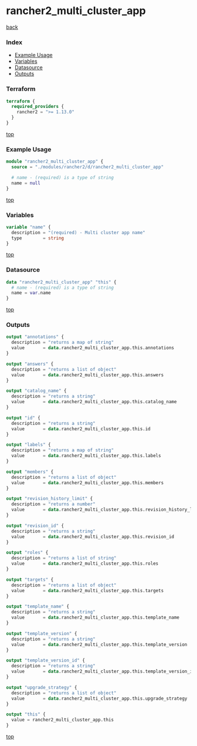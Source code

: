 # rancher2_multi_cluster_app

[back](../rancher2.md)

### Index

- [Example Usage](#example-usage)
- [Variables](#variables)
- [Datasource](#datasource)
- [Outputs](#outputs)

### Terraform

```terraform
terraform {
  required_providers {
    rancher2 = ">= 1.13.0"
  }
}
```

[top](#index)

### Example Usage

```terraform
module "rancher2_multi_cluster_app" {
  source = "./modules/rancher2/d/rancher2_multi_cluster_app"

  # name - (required) is a type of string
  name = null
}
```

[top](#index)

### Variables

```terraform
variable "name" {
  description = "(required) - Multi cluster app name"
  type        = string
}
```

[top](#index)

### Datasource

```terraform
data "rancher2_multi_cluster_app" "this" {
  # name - (required) is a type of string
  name = var.name
}
```

[top](#index)

### Outputs

```terraform
output "annotations" {
  description = "returns a map of string"
  value       = data.rancher2_multi_cluster_app.this.annotations
}

output "answers" {
  description = "returns a list of object"
  value       = data.rancher2_multi_cluster_app.this.answers
}

output "catalog_name" {
  description = "returns a string"
  value       = data.rancher2_multi_cluster_app.this.catalog_name
}

output "id" {
  description = "returns a string"
  value       = data.rancher2_multi_cluster_app.this.id
}

output "labels" {
  description = "returns a map of string"
  value       = data.rancher2_multi_cluster_app.this.labels
}

output "members" {
  description = "returns a list of object"
  value       = data.rancher2_multi_cluster_app.this.members
}

output "revision_history_limit" {
  description = "returns a number"
  value       = data.rancher2_multi_cluster_app.this.revision_history_limit
}

output "revision_id" {
  description = "returns a string"
  value       = data.rancher2_multi_cluster_app.this.revision_id
}

output "roles" {
  description = "returns a list of string"
  value       = data.rancher2_multi_cluster_app.this.roles
}

output "targets" {
  description = "returns a list of object"
  value       = data.rancher2_multi_cluster_app.this.targets
}

output "template_name" {
  description = "returns a string"
  value       = data.rancher2_multi_cluster_app.this.template_name
}

output "template_version" {
  description = "returns a string"
  value       = data.rancher2_multi_cluster_app.this.template_version
}

output "template_version_id" {
  description = "returns a string"
  value       = data.rancher2_multi_cluster_app.this.template_version_id
}

output "upgrade_strategy" {
  description = "returns a list of object"
  value       = data.rancher2_multi_cluster_app.this.upgrade_strategy
}

output "this" {
  value = rancher2_multi_cluster_app.this
}
```

[top](#index)